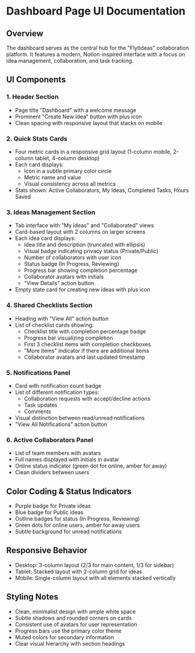 # Dashboard Page UI Documentation

## Overview
The dashboard serves as the central hub for the "FlytIdeas" collaboration platform. It features a modern, Notion-inspired interface with a focus on idea management, collaboration, and task tracking.

## UI Components

### 1. Header Section
- Page title "Dashboard" with a welcome message
- Prominent "Create New Idea" button with plus icon
- Clean spacing with responsive layout that stacks on mobile

### 2. Quick Stats Cards
- Four metric cards in a responsive grid layout (1-column mobile, 2-column tablet, 4-column desktop)
- Each card displays:
  - Icon in a subtle primary color circle
  - Metric name and value
  - Visual consistency across all metrics
- Stats shown: Active Collaborators, My Ideas, Completed Tasks, Hours Saved

### 3. Ideas Management Section
- Tab interface with "My Ideas" and "Collaborated" views
- Card-based layout with 2 columns on larger screens
- Each idea card displays:
  - Idea title and description (truncated with ellipsis)
  - Visual badge indicating privacy status (Private/Public)
  - Number of collaborators with user icon
  - Status badge (In Progress, Reviewing)
  - Progress bar showing completion percentage
  - Collaborator avatars with initials
  - "View Details" action button
- Empty state card for creating new ideas with plus icon

### 4. Shared Checklists Section
- Heading with "View All" action button
- List of checklist cards showing:
  - Checklist title with completion percentage badge
  - Progress bar visualizing completion
  - First 3 checklist items with completion checkboxes
  - "More items" indicator if there are additional items
  - Collaborator avatars and last updated timestamp

### 5. Notifications Panel
- Card with notification count badge
- List of different notification types:
  - Collaboration requests with accept/decline actions
  - Task updates
  - Comments
- Visual distinction between read/unread notifications
- "View All Notifications" action button

### 6. Active Collaborators Panel
- List of team members with avatars
- Full names displayed with initials in avatar
- Online status indicator (green dot for online, amber for away)
- Clean dividers between users

## Color Coding & Status Indicators
- Purple badge for Private ideas
- Blue badge for Public ideas
- Outline badges for status (In Progress, Reviewing)
- Green dots for online users, amber for away users
- Subtle background for unread notifications

## Responsive Behavior
- Desktop: 3-column layout (2/3 for main content, 1/3 for sidebar)
- Tablet: Stacked layout with 2-column grid for ideas
- Mobile: Single-column layout with all elements stacked vertically

## Styling Notes
- Clean, minimalist design with ample white space
- Subtle shadows and rounded corners on cards
- Consistent use of avatars for user representation
- Progress bars use the primary color theme
- Muted colors for secondary information
- Clear visual hierarchy with section headings
